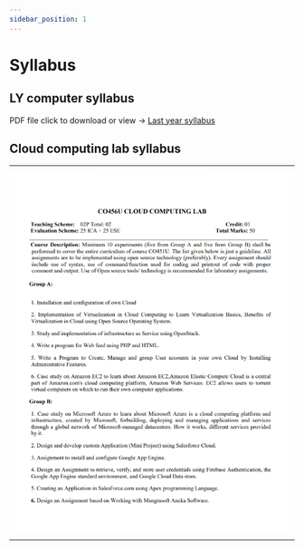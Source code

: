 ```yaml
---
sidebar_position: 1
---
```


# Syllabus

## LY computer syllabus

PDF file click to download or view -> [Last year syllabus](../../../../Ly-computer/static/Syl_%20L.Y.B.Tech(Comp)-II_20180.pdf)

## Cloud computing lab syllabus

---

![syllabus](static/cc-lab-syllabus.png)

---